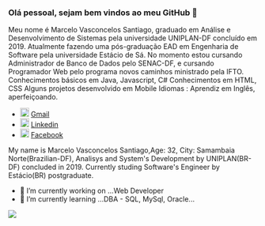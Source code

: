 ### Olá pessoal, sejam bem vindos ao meu GitHub 👋


  Meu nome é Marcelo Vasconcelos Santiago, graduado em Análise e Desenvolvimento de Sistemas pela universidade UNIPLAN-DF concluído em 2019. 
  Atualmente fazendo uma pós-graduação EAD em Engenharia de Software pela universidade Estácio de Sá.
  No momento estou cursando Administrador de Banco de Dados pelo SENAC-DF, e cursando Programador Web pelo programa novos caminhos ministrado pela IFTO.
  Conhecimentos básicos em Java, Javascript, C#
  Conhecimentos em HTML, CSS
  Alguns projetos desenvolvido em Mobile
  Idiomas : Aprendiz em Inglês, aperfeiçoando.
  
<ul>
  <li>
    <img src="https://img.icons8.com/doodle/48/000000/email--v1.png" width="18" alt="email"/>
    <a href="mailto:marcelosantiagok@gmail.com">Gmail</a>
  </li>
  <li>
    <img src="https://img.icons8.com/doodle/48/000000/linkedin--v2.png" width="18" alt="linkedin"/>
    <a href="https://www.linkedin.com/in/marcelo-santiago-b94491160/" taget="_blank">Linkedin</a>
  </li>
  <li>
    <img src="https://img.icons8.com/doodle/48/000000/facebook-new.png" width="18" alt="facebook"/>            
    <a href="https://www.facebook.com/marcelosantiagok/" >Facebook</a>
  </li>                                                                                                        

</ul>


My name is Marcelo Vasconcelos Santiago,Age: 32, City: Samambaia Norte(Brazilian-DF), Analisys and System's Development by UNIPLAN(BR-DF) concluded in 2019. Currently studing Software's Engineer by Estácio(BR) postgraduate.
- 🔭 I’m currently working on ...Web Developer 
- 🌱 I’m currently learning ...DBA - SQL, MySql, Oracle...

![](https://github-readme-stats.vercel.app/api?username=marcelosantiagok)



